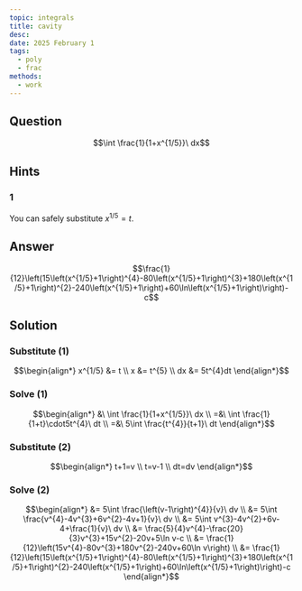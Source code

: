 ```yaml
---
topic: integrals
title: cavity
desc: 
date: 2025 February 1
tags:
  - poly
  - frac
methods:
  - work
---
```



## Question
```math
\int \frac{1}{1+x^{1/5}}\ dx
```


## Hints

### 1
You can safely substitute $x^{1/5} = t$.


## Answer
```math
\frac{1}{12}\left(15\left(x^{1/5}+1\right)^{4}-80\left(x^{1/5}+1\right)^{3}+180\left(x^{1/5}+1\right)^{2}-240\left(x^{1/5}+1\right)+60\ln\left(x^{1/5}+1\right)\right)-c
```


## Solution

### Substitute (1)
```math
\begin{align*}
  x^{1/5} &= t
  \\ x &= t^{5}
  \\ dx &= 5t^{4}dt
\end{align*}
```

### Solve (1)
```math
\begin{align*}
  &\ \int \frac{1}{1+x^{1/5}}\ dx
  \\ =&\ \int \frac{1}{1+t}\cdot5t^{4}\ dt
  \\ =&\ 5\int \frac{t^{4}}{t+1}\ dt
\end{align*}
```

### Substitute (2)
```math
\begin{align*}
  t+1=v
  \\ t=v-1
  \\ dt=dv
\end{align*}
```

### Solve (2)
```math
\begin{align*}
  &= 5\int \frac{\left(v-1\right)^{4}}{v}\ dv
  \\ &= 5\int \frac{v^{4}-4v^{3}+6v^{2}-4v+1}{v}\ dv
  \\ &= 5\int v^{3}-4v^{2}+6v-4+\frac{1}{v}\ dv
  \\ &= \frac{5}{4}v^{4}-\frac{20}{3}v^{3}+15v^{2}-20v+5\ln v-c
  \\ &= \frac{1}{12}\left(15v^{4}-80v^{3}+180v^{2}-240v+60\ln v\right)
  \\ &= \frac{1}{12}\left(15\left(x^{1/5}+1\right)^{4}-80\left(x^{1/5}+1\right)^{3}+180\left(x^{1/5}+1\right)^{2}-240\left(x^{1/5}+1\right)+60\ln\left(x^{1/5}+1\right)\right)-c
\end{align*}
```
